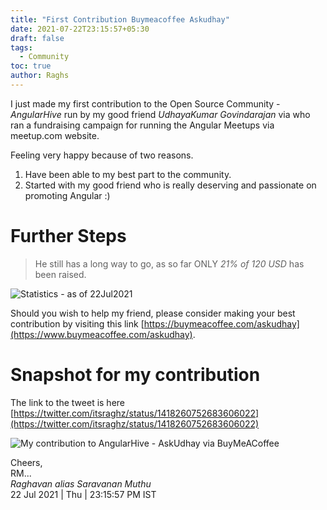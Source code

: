 ```yaml
---
title: "First Contribution Buymeacoffee Askudhay"
date: 2021-07-22T23:15:57+05:30
draft: false
tags:
  - Community
toc: true
author: Raghs
---
```


I just made my first contribution to the Open Source Community - *AngularHive* run by my good friend *UdhayaKumar Govindarajan* via who ran a fundraising campaign for running the Angular Meetups via meetup.com website. 

<!--more-->

Feeling very happy because of two reasons. 

1. Have  been able to my best part to the community. 
2. Started with my good friend who is really deserving and passionate on promoting Angular :) 

# Further Steps 

> He still has a long way to go, as so far ONLY *21% of 120 USD* has been raised. 

<img src="http://raghsonline.com/community/askudhay-buymeacoffee-statistics-22Jul2021.JPG" alt="Statistics - as of 22Jul2021"/>

Should you wish to help my friend, please consider making your best contribution by visiting this link [https://buymeacoffee.com/askudhay](https://www.buymeacoffee.com/askudhay). 


# Snapshot for my contribution 

The link to the tweet is here [https://twitter.com/itsraghz/status/1418260752683606022](https://twitter.com/itsraghz/status/1418260752683606022)

<img src="https://raghsonline.com/community/first-community-support-buymeacoffee-askudhay-22Jul2021.JPG" alt="My contribution to AngularHive - AskUdhay via BuyMeACoffee"/>


Cheers,\
RM...\
_Raghavan alias Saravanan Muthu_\
22 Jul 2021 | Thu | 23:15:57 PM IST
